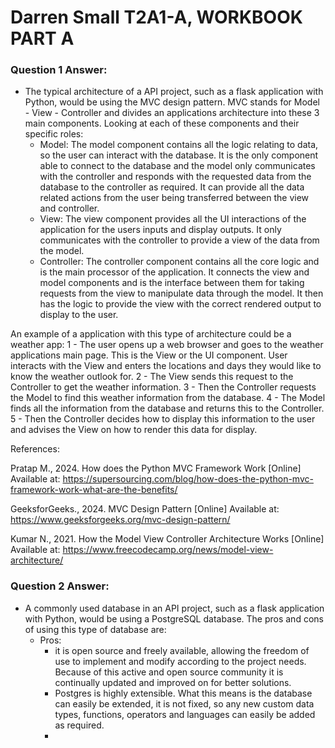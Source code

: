 # Darren Small T2A1-A, WORKBOOK PART A

### Question 1 Answer:
- The typical architecture of a API project, such as a flask application with Python, would be using the MVC design pattern. MVC stands for Model - View - Controller and divides an applications architecture into these 3 main components. Looking at each of these components and their specific roles:
    - Model: The model component contains all the logic relating to data, so the user can interact with the database. It is the only component able to connect to the database and the model only communicates with the controller and responds with the requested data from the database to the controller as required. It can provide all the data related actions from the user being transferred between the view and controller.
    - View: The view component provides all the UI interactions of the application for the users inputs and display outputs. It only communicates with the controller to provide a view of the data from the model.
    - Controller:   The controller component contains all the core logic and is the main processor of the application. It connects the view and model components and is the interface between them for taking requests from the view to manipulate data through the model. It then has the logic to provide the view with the correct rendered output to display to the user.

An example of a application with this type of architecture could be a weather app:
    1 - The user opens up a web browser and goes to the weather applications main page. This is the View or the UI component. User interacts with the View and enters the locations and days they would like to know the weather outlook for.
    2 - The View sends this request to the Controller to get the weather information.
    3 - Then the Controller requests the Model to find this weather information from the database.
    4 - The Model finds all the information from the database and returns this to the Controller.
    5 - Then the Controller decides how to display this information to the user and advises the View on how to render this data for display.

References:

Pratap M., 2024. How does the Python MVC Framework Work [Online]
Available at:  https://supersourcing.com/blog/how-does-the-python-mvc-framework-work-what-are-the-benefits/

GeeksforGeeks., 2024. MVC Design Pattern [Online]
Available at:   https://www.geeksforgeeks.org/mvc-design-pattern/

Kumar N., 2021. How the Model View Controller Architecture Works [Online]
Available at:   https://www.freecodecamp.org/news/model-view-architecture/

### Question 2 Answer:
- A commonly used database in an API project, such as a flask application with Python, would be using a PostgreSQL database. The pros and cons of using this type of database are:
    - Pros:
        - it is open source and freely available, allowing the freedom of use to implement and modify according to the project needs. Because of this active and open source community it is continually updated and improved on for better solutions.
        - Postgres is highly extensible. What this means is the database can easily be extended, it is not fixed, so any new custom data types, functions, operators and languages can easily be added as required.
        -  
